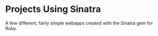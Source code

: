 # Projects Using Sinatra

A few different, fairly simple webapps created with the Sinatra gem for Ruby.
